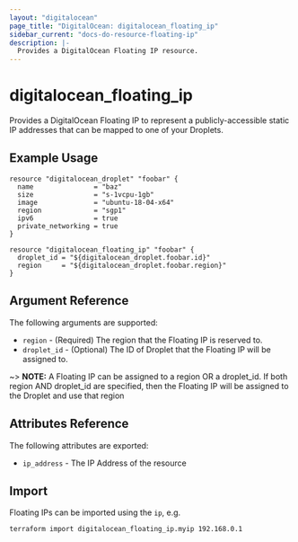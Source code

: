```yaml
---
layout: "digitalocean"
page_title: "DigitalOcean: digitalocean_floating_ip"
sidebar_current: "docs-do-resource-floating-ip"
description: |-
  Provides a DigitalOcean Floating IP resource.
---
```


# digitalocean\_floating_ip

Provides a DigitalOcean Floating IP to represent a publicly-accessible static IP addresses that can be mapped to one of your Droplets.

## Example Usage

```hcl
resource "digitalocean_droplet" "foobar" {
  name               = "baz"
  size               = "s-1vcpu-1gb"
  image              = "ubuntu-18-04-x64"
  region             = "sgp1"
  ipv6               = true
  private_networking = true
}

resource "digitalocean_floating_ip" "foobar" {
  droplet_id = "${digitalocean_droplet.foobar.id}"
  region     = "${digitalocean_droplet.foobar.region}"
}
```

## Argument Reference

The following arguments are supported:

* `region` - (Required) The region that the Floating IP is reserved to.
* `droplet_id` - (Optional) The ID of Droplet that the Floating IP will be assigned to.

~> **NOTE:** A Floating IP can be assigned to a region OR a droplet_id. If both region AND droplet_id are specified, then the Floating IP will be assigned to the Droplet and use that region

## Attributes Reference

The following attributes are exported:

* `ip_address` - The IP Address of the resource

## Import

Floating IPs can be imported using the `ip`, e.g.

```
terraform import digitalocean_floating_ip.myip 192.168.0.1
```